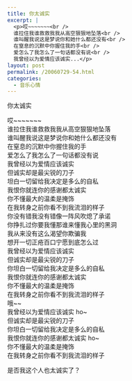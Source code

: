 ```yaml
---
title: 你太诚实
excerpt: |
  <p>哎~~~~~~~<br />
  谁拉住我谁救救我我从高空狠狠地坠落<br />
  谁叫醒我说这是梦说你和她什么都还没有<br />
  在窒息的沉默中你握住我的手<br />
  爱怎么了我怎么了一句话都没有说<br />
  我曾经以为爱情应该诚实...</p>
layout: post
permalink: /20060729-54.html
categories:
  - 音乐心情
---
```

你太诚实

哎~~~~~~~  
谁拉住我谁救救我我从高空狠狠地坠落  
谁叫醒我说这是梦说你和她什么都还没有  
在窒息的沉默中你握住我的手  
爱怎么了我怎么了一句话都没有说  
我曾经以为爱情应该诚实  
但诚实却是最尖锐的刀子  
坦白一切留给我决定是多么的自私  
我恨你就连你的感谢都太诚实  
你不懂最大的温柔是掩饰  
在我转身之前你看不到我流泪的样子  
你没有错我没有错像一阵风吹熄了承诺  
你挣扎过你要我懂那谁来懂我心里的黑洞  
我从来没有这么渴望你欺骗我  
想开一切正疮百口宁愿到底怎么过  
我曾经以为爱情应该诚实  
但诚实却是最尖锐的刀子  
你坦白一切留给我决定是多么的自私  
我恨你就连你的感谢都太诚实  
你不懂最大的温柔是掩饰  
在我转身之前你看不到我流泪的样子  
哦~~  
我曾经以为爱情应该诚实 ho~  
但诚实却是最尖锐的刀子  
你坦白一切留给我决定是多么的自私  
我恨你就连你的感谢都太诚实 ho~  
你不懂最大的温柔是掩饰  
在我转身之前你看不到我流泪的样子

是否我这个人也太诚实了？